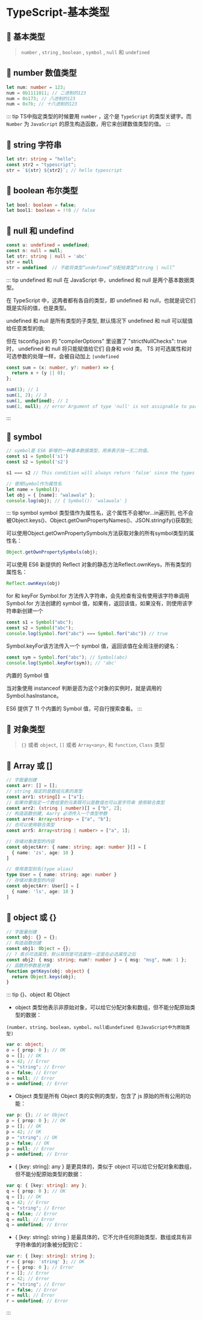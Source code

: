 # TypeScript-基本类型

## 📄 基本类型
> `number` , `string` , `boolean` ,  `symbol` , `null` 和 `undefined`

## 📄 number 数值类型
``` ts
let num: number = 123;
num = 0b1111011; // 二进制的123
num = 0o173; // 八进制的123
num = 0x7b; // 十六进制的123
```
::: tip
TS中指定类型的时候要用 `number` ，这个是 `TypeScript` 的类型关键字。而 `Number` 为 `JavaScript` 的原生构造函数，用它来创建数值类型的值。
:::

## 📄 string 字符串
``` ts
let str: string = "hello";
const str2 = "typescript";
str = `${str} ${str2}`; // hello typescript
```

## 📄 boolean 布尔类型
``` ts
let bool: boolean = false;
let bool1: boolean = !!0 // false
```

## 📄 null 和 undefind
``` ts
const u: undefined = undefined;
const n: null = null;
let str: string | null = 'abc'
str = null
str = undefined  // 不能将类型“undefined”分配给类型“string | null”
```

::: tip undefined 和 null
在 JavaScript 中，undefined 和 null 是两个基本数据类型。

在 TypeScript 中，这两者都有各自的类型，即 undefined 和 null，也就是说它们既是实际的值，也是类型。

undefined 和 null 是所有类型的子类型, 默认情况下 undefined 和 null 可以赋值给任意类型的值;

但在 tsconfig.json 的 "compilerOptions" 里设置了 "strictNullChecks": true 时，
undefined 和 null 将只能赋值给它们 自身和 void 类。
TS 对可选属性和对可选参数的处理一样，会被自动加上 `|undefined`
``` ts
const sum = (x: number, y?: number) => {
  return x + (y || 0);
};

sum(1); // 1
sum(1, 2); // 3
sum(1, undefined); // 1
sum(1, null); // error Argument of type 'null' is not assignable to parameter of type 'number | undefined'
```
:::

## 📄 symbol
``` ts
// symbol是 ES6 新增的一种基本数据类型，用来表示独一无二的值。
const s1 = Symbol('s1')
const s2 = Symbol('s2')

s1 === s2 // This condition will always return 'false' since the types 'typeof s1' and 'typeof s2' have no overlap.

// 使用Symbol作为属性名
let name = Symbol();
let obj = { [name]: "walawala" };
console.log(obj); // { Symbol(): 'walawala' }
```
::: tip symbol
symbol 类型值作为属性名，这个属性不会被for…in遍历到,
也不会被Object.keys()、Object.getOwnPropertyNames()、JSON.stringify()获取到;

可以使用Object.getOwnPropertySymbols方法获取对象的所有symbol类型的属性名：
```ts
Object.getOwnPropertySymbols(obj);
```
可以使用 ES6 新提供的 Reflect 对象的静态方法Reflect.ownKeys，所有类型的属性名：
``` ts
Reflect.ownKeys(obj)
```

for 和 keyFor
Symbol.for 方法传入字符串，会先检查有没有使用该字符串调用 Symbol.for 方法创建的 symbol 值，如果有，返回该值，如果没有，则使用该字符串新创建一个
``` ts
const s1 = Symbol("abc");
const s2 = Symbol("abc");
console.log(Symbol.for("abc") === Symbol.for("abc")) // true
```
Symbol.keyFor该方法传入一个 symbol 值，返回该值在全局注册的键名：
``` ts
const sym = Symbol.for("abc"); // Symbol(abc)
console.log(Symbol.keyFor(sym)); // 'abc'
```

内置的 Symbol 值

当对象使用 instanceof 判断是否为这个对象的实例时，就是调用的 Symbol.hasInstance。

ES6 提供了 11 个内置的 Symbol 值，可自行搜索查看。
:::


## 📄 对象类型
> `{}` 或者 `object`,  `[]` 或者 `Array<any>`, 和 `function`, `Class` 类型

## 📄 Array<any> 或 []
``` ts
// 字面量创建
const arr: [] = [];
// string 指定的是数组元素的类型
const arr1: string[] = ["a"];
// 如果你要指定一个数组里的元素既可以是数值也可以是字符串 使用联合类型
const arr2: (string | number)[] = ["b", 2];
// 构造函数创建, Aarry 必须传入一个类型参数
const arr4: Array<string> = ["a", "b"];
// 也可以使用联合类型
const arr5: Array<string | number> = ["a", 1];

// 存储对象类型的内容
const objectArr: { name: string; age: number }[] = [
  { name: 'zs', age: 18 }
]

// 使用类型别名(type alias)
type User = { name: string; age: number }
// 存储对象类型的内容
const objectArr: User[] = [
  { name: 'ls', age: 18 }
]
```

## 📄 object 或 {}
``` ts
// 字面量创建
const obj: {} = {};
// 构造函数创建
const obj1: Object = {};
// ? 表示可选属性，默认规则是可选属性一定是在必选属性之后
const obj2: { msg: string; num?: number } = { msg: "msg", num: 1 };
// 函数的参数是对象
function getKeys(obj: object) {
  return Object.keys(obj);
}
```

::: tip {}、object 和 Object
- object 类型他表示非原始对象，可以给它分配对象和数组，但不能分配原始类型的数据：

`(number，string，boolean，symbol，null或undefined 在JavaScript中为原始类型)`
``` ts
var o: object;
o = { prop: 0 }; // OK
o = []; // OK
o = 42; // Error
o = "string"; // Error
o = false; // Error
o = null; // Error
o = undefined; // Error
```

- Object 类型是所有 Object 类的实例的类型，包含了 js 原始的所有公用的功能：
``` ts
var p: {}; // or Object
p = { prop: 0 }; // OK
p = []; // OK
p = 42; // OK
p = "string"; // OK
p = false; // OK
p = null; // Error
p = undefined; // Error
```

- { [key: string]: any } 是更具体的，类似于 object
可以给它分配对象和数组，但不能分配原始类型的数据：
``` ts
var q: { [key: string]: any };
q = { prop: 0 }; // OK
q = []; // OK
q = 42; // Error
q = "string"; // Error
q = false; // Error
q = null; // Error
q = undefined; // Error
```

- { [key: string]: string } 是最具体的，它不允许任何原始类型、数组或具有非字符串值的对象被分配到它：
``` ts
var r: { [key: string]: string };
r = { prop: 'string' }; // OK
r = { prop: 0 }; // Error
r = []; // Error
r = 42; // Error
r = "string"; // Error
r = false; // Error
r = null; // Error
r = undefined; // Error
```
:::